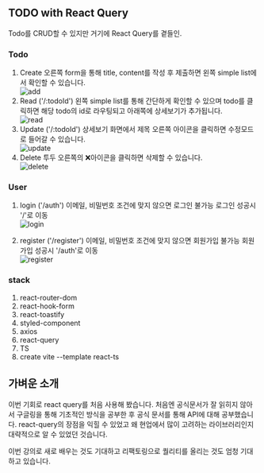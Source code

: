 ## TODO with React Query

Todo를 CRUD할 수 있지만 거기에 React Query를 곁들인.

### Todo

1. Create
   오른쪽 form을 통해 title, content를 작성 후 제출하면 왼쪽 simple list에서 확인할 수 있습니다.  
   ![add](https://user-images.githubusercontent.com/65718183/183086045-56464562-f49e-425e-aabf-410fe0de6852.gif)
2. Read ('/:todoId')
   왼쪽 simple list를 통해 간단하게 확인할 수 있으며 todo를 클릭하면 해당 todo의 id로 라우팅되고 아래쪽에 상세보기가 추가됩니다.  
   ![read](https://user-images.githubusercontent.com/65718183/183086139-2c0c6170-b5db-4e35-8eac-3124c090e7e1.gif)
3. Update ('/:todoId')
   상세보기 화면에서 제목 오른쪽 아이콘을 클릭하면 수정모드로 들어갈 수 있습니다.  
   ![update](https://user-images.githubusercontent.com/65718183/183086168-3c0dd423-f94a-4579-8313-6b882ea32773.gif)
4. Delete
   투두 오른쪽의 ❌아이콘을 클릭하면 삭제할 수 있습니다.  
   ![delete](https://user-images.githubusercontent.com/65718183/183086200-7ca1e9b4-b8b0-4006-828a-8dd37d005e86.gif)

### User

1. login ('/auth')
   이메일, 비밀번호 조건에 맞지 않으면 로그인 불가능
   로그인 성공시 '/'로 이동  
   ![login](https://user-images.githubusercontent.com/65718183/183086338-bb8b05c2-9535-47b4-b5e7-ddd509a4acb7.gif)

2. register ('/register')
   이메일, 비밀번호 조건에 맞지 않으면 회원가입 불가능
   회원가입 성공시 '/auth'로 이동  
   ![register](https://user-images.githubusercontent.com/65718183/183086613-0bc10d0c-d2bb-4d9e-9c7a-09bb4f75b232.gif)


### stack

1. react-router-dom
2. react-hook-form
3. react-toastify
4. styled-component
5. axios
6. react-query
7. TS
8. create vite --template react-ts

## 가벼운 소개

이번 기회로 react query를 처음 사용해 봤습니다. 처음엔 공식문서가 잘 읽히지 않아서 구글링을 통해 기초적인 방식을 공부한 후 공식 문서를 통해 API에 대해 공부했습니다.
react-query의 장점을 익힐 수 있었고 왜 현업에서 많이 고려하는 라이브러리인지 대략적으로 알 수 있었던 것습니다.

이번 강의로 새로 배우는 것도 기대하고 리팩토링으로 퀄리티를 올리는 것도 엄청 기대하고 있습니다.
